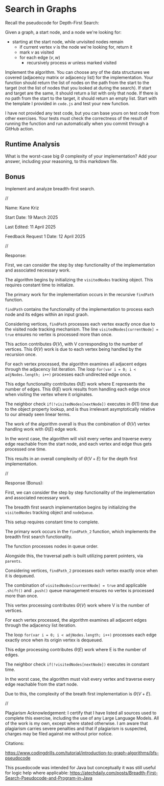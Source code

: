 # Search in Graphs

Recall the pseudocode for Depth-First Search:

Given a graph, a start node, and a node we're looking for:
- starting at the start node, while unvisited nodes remain
    - if current vertex $v$ is the node we're looking for, return it
    - mark $v$ as visited
    - for each edge $(v,w)$
        - recursively process $w$ unless marked visited

Implement the algorithm. You can choose any of the data structures we covered
(adjacency matrix or adjacency list) for the implementation. Your function
should return the list of nodes on the path from the start to the target (not
the list of nodes that you looked at during the search). If start and target are
the same, it should return a list with only that node. If there is no path from
the start to the target, it should return an empty list. Start with the template
I provided in `code.js` and test your new function.

I have not provided any test code, but you can base yours on test code from
other exercises. Your tests must check the correctness of the result of running
the function and run automatically when you commit through a GitHub action.

## Runtime Analysis

What is the worst-case big $\Theta$ complexity of your implementation? Add your
answer, including your reasoning, to this markdown file.

## Bonus

Implement and analyze breadth-first search.


//


Name: Kane Kriz

Start Date: 19 March 2025

Last Edited: 11 April 2025

Feedback Request 1 Date: 12 April 2025


//


Response: 


First, we can consider the step by step functionality of the implementation and associated necessary work.

The algorithm begins by initializing the `visitedNodes` tracking object.
This requires constant time to initialize.

The primary work for the implementation occurs in the recursive `findPath` function.

`findPath` contains the functionality of the implementation to process each node and its edges within an input graoh.

Considering vertices, `findPath` processes each vertex exactly once due to the visited node tracking mechanism.
The line `visitedNodes[currentNode] = true` ensures no vertex is processed more than once.

This action contributes $Θ(V)$, with V corresponding to the number of vertices.
This $Θ(V)$ work is due to each vertex being handled by the recursion once.

For each vertex processed, the algorithm examines all adjacent edges through the adjacency list iteration.
The loop `for(var i = 0; i < adjNodes.length; i++)` processes each undirected edge once.

This edge functionality contributes $Θ(E)$ work where E represents the number of edges.
This $Θ(E)$ work results from handling each edge once when visiting the vertex where it originates.
 
The neighbor check `if(!visitedNodes[nextNode])` executes in $Θ(1)$ time due to the object property lookup, and is thus irrelevant asymptotically relative to our already seen linear terms.

The work of the algorithm overall is thus the combination of $Θ(V)$ vertex handling work with $Θ(E)$ edge work.

In the worst case, the algorithm will visit every vertex and traverse every edge reachable from the start node, and each vertex and edge thus gets processed one time.

This results in an overall complexity of $Θ(V + E)$ for the depth first implementation.



//



Response (Bonus):


First, we can consider the step by step functionality of the implementation and associated necessary work.

The breadth first search implementation begins by initializing the `visitedNodes` tracking object and `nodeQueue`.

This setup requires constant time to complete.

The primary work occurs in the `findPath_2` function, which implements the breadth first search functionality. 

The function processes nodes in queue order.

Alongside this, the traversal path is built utilizing parent pointers, via `parents`.

Considering vertices, `findPath_2` processes each vertex exactly once when it is dequeued.

The combination of `visitedNodes[currentNode] = true` and applicable `.shift()` and `.push()` queue management ensures no vertex is processed more than once. 

This vertex processing contributes $Θ(V)$ work where V is the number of vertices.

For each vertex processed, the algorithm examines all adjacent edges through the adjacency list iteration.

The loop `for(var i = 0; i < adjNodes.length; i++)` processes each edge exactly once when its origin vertex is dequeued.

This edge processing contributes $Θ(E)$ work where E is the number of edges.

The neighbor check `if(!visitedNodes[nextNode])` executes in constant time.

In the worst case, the algorithm must visit every vertex and traverse every edge reachable from the start node.

Due to this, the complexity of the breath first implementation is $Θ(V + E)$.





//



Plagiarism Acknowledgement: I certify that I have listed all sources used to complete this exercise, including the use of any Large Language Models. All of the work is my own, except where stated otherwise. I am aware that plagiarism carries severe penalties and that if plagiarism is suspected, charges may be filed against me without prior notice.


Citations:

https://www.codingdrills.com/tutorial/introduction-to-graph-algorithms/bfs-pseudocode

This psuedocode was intended for Java but conceptually it was still useful for logic help where applicable: https://atechdaily.com/posts/Breadth-First-Search-Pseudocode-and-Program-in-Java
